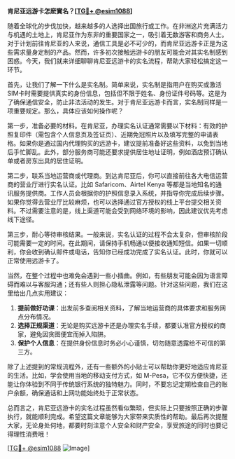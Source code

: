 **肯尼亚远游卡怎麽實名？[[TG💪+ @esim1088](https://t.me/s/esim1088)]**

随着全球化的步伐加快，越来越多的人选择出国旅行或工作。在非洲这片充满活力与机遇的土地上，肯尼亚作为东非的重要国家之一，吸引着无数游客和商务人士。对于计划前往肯尼亚的人来说，通信工具是必不可少的，而肯尼亚远游卡正是为这些需求量身定制的产品。然而，许多初次接触远游卡的朋友可能会对其实名制感到困惑。今天，我们就来详细聊聊肯尼亚远游卡的实名流程，帮助大家轻松搞定这一环节。

首先，让我们了解一下什么是实名制。简单来说，实名制是指用户在购买或激活SIM卡时需要提供真实的身份信息，包括但不限于姓名、身份证件号码等。这是为了确保通信安全，防止非法活动的发生。对于肯尼亚远游卡而言，实名制同样是一项重要规定。那么，具体应该如何操作呢？

第一步，准备必要的材料。在肯尼亚，办理实名认证通常需要以下材料：有效的护照复印件（需包含个人信息页及签证页）、近期免冠照片以及填写完整的申请表格。如果你是通过国内代理购买的远游卡，建议提前准备好这些资料，以免到当地后手忙脚乱。此外，部分服务商可能还要求提供居住地址证明，例如酒店预订确认单或者房东出具的居住证明。

第二步，联系当地运营商或代理商。到达肯尼亚后，你可以直接前往各大电信运营商的营业厅进行实名认证。比如 Safaricom、Airtel Kenya 等都是当地知名的通讯服务提供商。工作人员会根据你的护照信息录入系统，并指导你完成后续步骤。如果你觉得去营业厅比较麻烦，也可以选择通过官方授权的线上平台提交相关资料。不过需要注意的是，线上渠道可能会受到网络环境的影响，因此建议优先考虑线下途径。

第三步，耐心等待审核结果。一般来说，实名认证的过程不会太复杂，但审核阶段可能需要一定的时间。在此期间，请保持手机畅通以便接收通知短信。如果一切顺利，你会收到确认邮件或电话，告知你已经成功完成了实名认证。此时，你就可以正常使用远游卡了。

当然，在整个过程中也难免会遇到一些小插曲。例如，有些朋友可能会因为语言障碍而难以与客服沟通；还有些人则担心隐私泄露等问题。针对这些问题，我们在这里给出几点实用建议：

1. **提前做好功课**：出发前多查阅相关资料，了解当地运营商的具体要求和服务网点分布情况。
2. **选择正规渠道**：无论是购买远游卡还是办理实名手续，都要认准官方授权的商家，避免因贪图便宜而掉入陷阱。
3. **保护个人信息**：在提供身份信息时务必小心谨慎，切勿随意透露给不可信的第三方。

除了上述提到的常规流程外，还有一些额外的小贴士可以帮助你更好地适应肯尼亚的生活。比如，学会使用当地的移动支付方式，如 M-Pesa，它不仅方便快捷，还能让你体验到不同于传统银行系统的独特魅力。同时，不要忘记定期检查自己的账户余额，确保通话和上网功能始终处于正常状态。

总而言之，肯尼亚远游卡的实名过程虽然看似繁琐，但实际上只要按照正确的步骤执行，就能顺利完成。希望这篇文章能够为大家带来实质性的帮助。最后再次提醒大家，无论身处何地，都要时刻注意个人安全和财产安全，享受旅途的同时也要记得理性消费哦！

[[TG💪+ @esim1088](https://t.me/s/esim1088) ![Image](https://i.postimg.cc/4NQfJmqS/Snipaste-2025-05-13-00-14-12.png)]